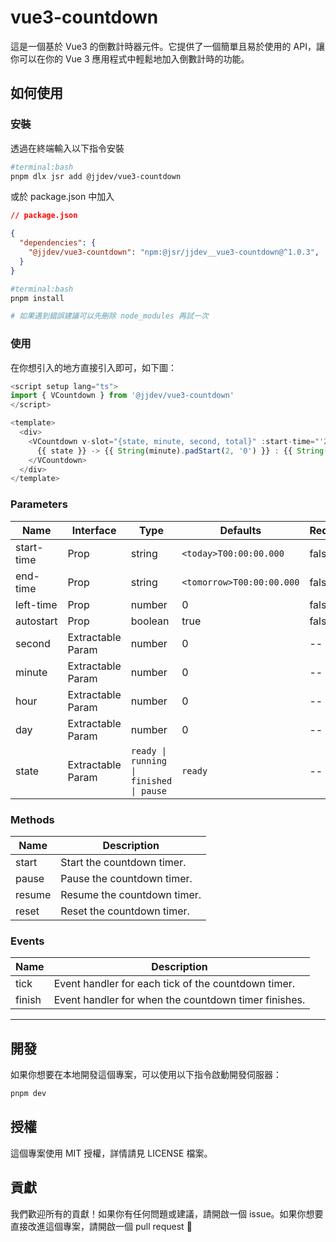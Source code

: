 # vue3-countdown

這是一個基於 Vue3 的倒數計時器元件。它提供了一個簡單且易於使用的 API，讓你可以在你的 Vue 3 應用程式中輕鬆地加入倒數計時的功能。

## 如何使用

### 安裝

透過在終端輸入以下指令安裝

```bash
#terminal:bash
pnpm dlx jsr add @jjdev/vue3-countdown
```

或於 package.json 中加入

```json
// package.json

{
  "dependencies": {
    "@jjdev/vue3-countdown": "npm:@jsr/jjdev__vue3-countdown@^1.0.3",
  } 
}
```

```bash
#terminal:bash
pnpm install

# 如果遇到錯誤建議可以先刪除 node_modules 再試一次
```

### 使用

在你想引入的地方直接引入即可，如下圖：

```typescript
<script setup lang="ts">
import { VCountdown } from '@jjdev/vue3-countdown'
</script>

<template>
  <div>
    <VCountdown v-slot="{state, minute, second, total}" :start-time="'2024-06-08T16:54:03.000'" :end-time="'2024-06-08T16:55:03.000'" :auto-start="true">
      {{ state }} -> {{ String(minute).padStart(2, '0') }} : {{ String(second).padStart(2, '0')}}, total: {{ total }}
    </VCountdown>
  </div>
</template>
```

### Parameters

| Name       | Interface         | Type    | Defaults                  | Required |
| ---------- | ----------------- | ------- | ------------------------- | -------- |
| start-time | Prop              | string  | `<today>T00:00:00.000`    | false    |
| end-time   | Prop              | string  | `<tomorrow>T00:00:00.000` | false    |
| left-time  | Prop              | number  | 0                         | false    |
| autostart  | Prop              | boolean | true                      | false    |
| second     | Extractable Param | number  | 0                         | --       |
| minute     | Extractable Param | number  | 0                         | --       |
| hour       | Extractable Param | number  | 0                         | --       |
| day        | Extractable Param | number  | 0                         | --       |
| state     | Extractable Param | `ready \| running \| finished \| pause`  | `ready`                    | --       |

### Methods

| Name     | Description       |
| ---------- | ----------------- |
| start      | Start the countdown timer. |
| pause      | Pause the countdown timer. |
| resume     | Resume the countdown timer. |
| reset      | Reset the countdown timer. |

### Events

| Name     | Description       |
| ---------- | ----------------- |
| tick     | Event handler for each tick of the countdown timer. |
| finish   | Event handler for when the countdown timer finishes. |

---

## 開發

如果你想要在本地開發這個專案，可以使用以下指令啟動開發伺服器：

```bash
pnpm dev
```

## 授權

這個專案使用 MIT 授權，詳情請見 LICENSE 檔案。

## 貢獻

我們歡迎所有的貢獻！如果你有任何問題或建議，請開啟一個 issue。如果你想要直接改進這個專案，請開啟一個 pull request 🤞
